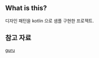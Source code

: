 ## What is this?
디자인 패턴을 kotlin 으로 샘플 구현한 프로젝트. 

## 참고 자료
[guru](https://refactoring.guru/design-patterns)
